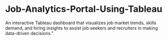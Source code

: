 # Job-Analytics-Portal-Using-Tableau
An interactive Tableau dashboard that visualizes job market trends, skills demand, and hiring insights to assist job seekers and recruiters in making data-driven decisions."
